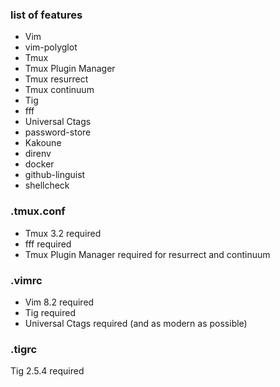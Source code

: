### list of features

- Vim
- vim-polyglot
- Tmux
- Tmux Plugin Manager
- Tmux resurrect
- Tmux continuum
- Tig
- fff
- Universal Ctags
- password-store
- Kakoune
- direnv
- docker
- github-linguist
- shellcheck

### .tmux.conf

- Tmux 3.2 required
- fff required
- Tmux Plugin Manager required for resurrect and continuum

### .vimrc

- Vim 8.2 required
- Tig required
- Universal Ctags required (and as modern as possible)

### .tigrc

Tig 2.5.4 required
